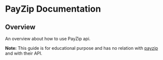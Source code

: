 # PayZip Documentation 
## Overview
An overview about how to use PayZip api.

**Note:** This guide is for educational purpose and has no relation with [payzip](https://www.payzip.co.uk/) and with their API. 
